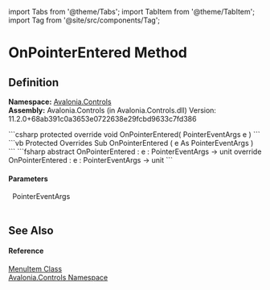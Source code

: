 import Tabs from '@theme/Tabs'; 
import TabItem from '@theme/TabItem'; 
import Tag from '@site/src/components/Tag'; 

# OnPointerEntered Method




## Definition
**Namespace:** <a href="N_Avalonia_Controls">Avalonia.Controls</a>  
**Assembly:** Avalonia.Controls (in Avalonia.Controls.dll) Version: 11.2.0+68ab391c0a3653e0722638e29fcbd9633c7fd386

<Tabs groupId="api-code-preview">
<TabItem value="csharp" label="C#">
```csharp
protected override void OnPointerEntered(
	PointerEventArgs e
)
```
</TabItem>
<TabItem value="vb" label="VB">
```vb
Protected Overrides Sub OnPointerEntered ( 
	e As PointerEventArgs
)
```
</TabItem>
<TabItem value="fsharp" label="F#">
```fsharp
abstract OnPointerEntered : 
        e : PointerEventArgs -> unit 
override OnPointerEntered : 
        e : PointerEventArgs -> unit 
```
</TabItem>
</Tabs>



#### Parameters
<dl><dt>  PointerEventArgs</dt><dd> </dd></dl>

## See Also


#### Reference
<a href="T_Avalonia_Controls_MenuItem">MenuItem Class</a>  
<a href="N_Avalonia_Controls">Avalonia.Controls Namespace</a>  
